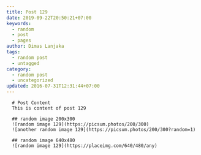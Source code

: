 ```yaml
---
title: Post 129
date: 2019-09-22T20:50:21+07:00
keywords:
  - random
  - post
  - pages
author: Dimas Lanjaka
tags:
  - random post
  - untagged
category:
  - random post
  - uncategorized
updated: 2016-07-31T12:31:44+07:00
---
```


      # Post Content
      This is content of post 129

      ## random image 200x300
      ![random image 129](https://picsum.photos/200/300)
      ![another random image 129](https://picsum.photos/200/300?random=1)

      ## random image 640x480
      ![random image 129](https://placeimg.com/640/480/any)
      